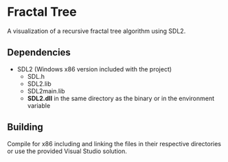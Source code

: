 # Fractal Tree
A visualization of a recursive fractal tree algorithm using SDL2.

## Dependencies
- SDL2 (Windows x86 version included with the project)
    - SDL.h
    - SDL2.lib
    - SDL2main.lib
    - __SDL2.dll__ in the same directory as the binary or in the environment variable
    
## Building
Compile for x86 including and linking the files in their respective directories or use the provided Visual Studio solution.
